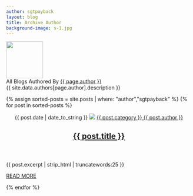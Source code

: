 ```yaml
---
author: sgtpayback
layout: blog
title: Archive Author
background-image: s-1.jpg
---
```


<!--author box-->
<div class="author-box"> <img alt="" src="{{ site.baseurl }}/img/team/{{ site.data.authors[page.author].avatar }}"  class="avatar " height="100" width="100">
	<div class="author-box-title"> All Blogs Authored By <a href="{{ site.baseurl }}/author/{{ page.author }}/" rel="author">{{ page.author }}</a> </div>
	<div class="author-description"> {{ site.data.authors[page.author].description }} </div>
	<div class="author_social"> </div>
</div>
<!--/author box-->


<div class="clearfix"></div>

{% assign sorted-posts = site.posts | where: "author","sgtpayback" %}
{% for post in sorted-posts %}

<!--article-->
<article class="col-md-12 wow fadeInUp">
  <header class="entry-header"> <span class="date-article"><i class="fas fa-calendar-alt"></i> {{ post.date | date_to_string }}</span> <a href="{{post.url}}"><img src="/img/post/{{ post.image }}" class="img-responsive"></a> <span class="byline"><span class="author vcard"><a href="{{ site.baseurl }}/category/{{ post.category }}/"><i class="fas fa-folder-open"></i> {{ post.category }}</a><a href="{{ site.baseurl }}/author/{{post.author}}"><i class="fas fa-user"></i> {{ post.author }}</a> </span></span> <a href="{{post.url}}">
    <h2>{{ post.title }}</h2>
    </a></header>
  <p>{{ post.excerpt | strip_html | truncatewords:25 }}</p>
  <a class="btn  readmore-btn" href="{{post.url}}">READ MORE</a>
</article>
<!--/article-->

{% endfor %}
